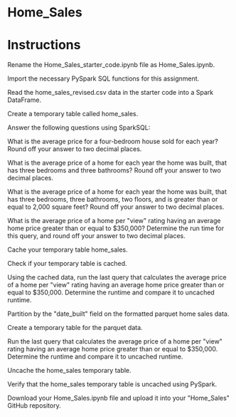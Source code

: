 # Home_Sales

# Instructions
Rename the Home_Sales_starter_code.ipynb file as Home_Sales.ipynb.

Import the necessary PySpark SQL functions for this assignment.

Read the home_sales_revised.csv data in the starter code into a Spark DataFrame.

Create a temporary table called home_sales.

Answer the following questions using SparkSQL:

  What is the average price for a four-bedroom house sold for each year? Round off your answer to two decimal places.

  What is the average price of a home for each year the home was built, that has three bedrooms and three bathrooms? Round off your answer to two decimal places.

  What is the average price of a home for each year the home was built, that has three bedrooms, three bathrooms, two floors, and is greater than or equal to 2,000 square feet? Round off your       answer to two decimal places.

  What is the average price of a home per "view" rating having an average home price greater than or equal to $350,000? Determine the run time for this query, and round off your answer to two       decimal places.

Cache your temporary table home_sales.

Check if your temporary table is cached.

Using the cached data, run the last query that calculates the average price of a home per "view" rating having an average home price greater than or equal to $350,000. Determine the runtime and compare it to uncached runtime.

Partition by the "date_built" field on the formatted parquet home sales data.

Create a temporary table for the parquet data.

Run the last query that calculates the average price of a home per "view" rating having an average home price greater than or equal to $350,000. Determine the runtime and compare it to uncached runtime.

Uncache the home_sales temporary table.

Verify that the home_sales temporary table is uncached using PySpark.

Download your Home_Sales.ipynb file and upload it into your "Home_Sales" GitHub repository.
